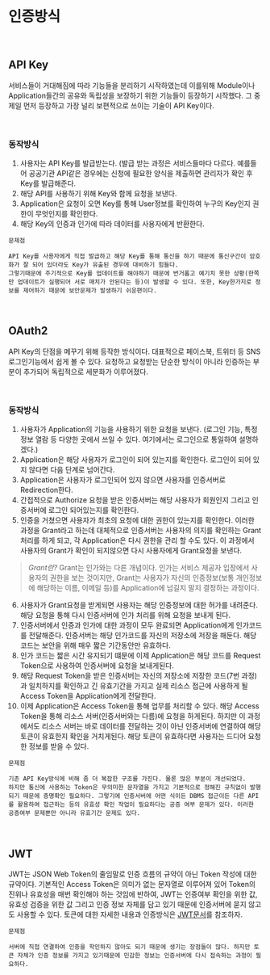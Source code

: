 # 인증방식

<br/>

## API Key

서비스들이 거대해짐에 따라 기능들을 분리하기 시작하였는데 이를위해 Module이나 Application들간의 공유와 독립성을 보장하기 위한 기능들이 등장하기 시작했다.
그 중 제일 먼저 등장하고 가장 널리 보편적으로 쓰이는 기술이 API Key이다.

<br/>

### 동작방식

1. 사용자는 API Key를 발급받는다. (발급 받는 과정은 서비스들마다 다르다. 예를들어 공공기관 API같은 경우에는 신청에 필요한 양식을 제출하면 관리자가 확인 후 Key를 발급해준다.
2. 해당 API를 사용하기 위해 Key와 함께 요청을 보낸다.
3. Application은 요청이 오면 Key를 통해 User정보를 확인하여 누구의 Key인지 권한이 무엇인지를 확인한다.
4. 해당 Key의 인증과 인가에 따라 데이터를 사용자에게 반환한다.

```
문제점

API Key를 사용자에게 직접 발급하고 해당 Key를 통해 통신을 하기 때문에 통신구간이 암호화가 잘 되어 있더라도 Key가 유출된 경우에 대비하기 힘들다.
그렇기때문에 주기적으로 Key를 업데이트를 해야하기 때문에 번거롭고 예기치 못한 상황(한쪽만 업데이트가 실행되어 서로 매치가 안된다는 등)이 발생할 수 있다. 또한, Key한가지로 정보를 제어하기 때문에 보안문제가 발생하기 쉬운편이다.
```

<br/>

## OAuth2

API Key의 단점을 메꾸기 위해 등작한 방식이다. 대표적으로 페이스북, 트위터 등 SNS 로그인기능에서 쉽게 볼 수 있다. 요청하고 요청받는 단순한 방식이 아니라 인증하는 부분이 추가되어 독립적으로 세분화가 이루어졌다.

<br/>

### 동작방식

1. 사용자가 Application의 기능을 사용하기 위한 요청을 보낸다. (로그인 기능, 특정 정보 열람 등 다양한 곳에서 쓰일 수 있다. 여기에서는 로그인으로 통일하여 설명하겠다.)
2. Application은 해당 사용자가 로그인이 되어 있는지를 확인한다. 로그인이 되어 있지 않다면 다음 단계로 넘어간다.
3. Application은 사용자가 로그인되어 있지 않으면 사용자를 인증서버로 Redirection한다.
4. 간접적으로 Authorize 요청을 받은 인증서버는 해당 사용자가 회원인지 그리고 인증서버에 로그인 되어있는지를 확인한다.
5. 인증을 거쳤으면 사용자가 최초의 요청에 대한 권한이 있는지를 확인한다. 이러한 과정을 Grant라고 하는데 대체적으로 인증서버는 사용자의 의지를 확인하는 Grant처리를 하게 되고, 각 Application은 다시 권한을 관리 할 수도 있다. 이 과정에서 사용자의 Grant가 확인이 되지않으면 다시 사용자에게 Grant요청을 보낸다.

> _Grant란?_
> Grant는 인가와는 다른 개념이다. 인가는 서비스 제공자 입장에서 사용자의 권한을 보는 것이지만, Grant는 사용자가 자신의 인증정보(보통 개인정보에 해당하는 이름, 이메일 등)를 Application에 넘길지 말지 결정하는 과정이다.

6. 사용자가 Grant요청을 받게되면 사용자는 해당 인증정보에 대한 허가를 내려준다. 해당 요청을 통해 다시 인증서버에 인가 처리를 위해 요청을 보내게 된다.
7. 인증서버에서 인증과 인가에 대한 과정이 모두 완료되면 Application에게 인가코드를 전달해준다. 인증서버는 해당 인가코드를 자신의 저장소에 저장을 해둔다. 해당 코드는 보안을 위해 매우 짧은 기간동안만 유효하다.
8. 인가 코드는 짧은 시간 유지되기 떄문에 이제 Application은 해당 코드를 Request Token으로 사용하여 인증서버에 요청을 보내게된다.
9. 해당 Request Token을 받은 인증서버는 자신의 저장소에 저장한 코드(7번 과정)과 일치하지를 확인하고 긴 유효기간을 가지고 실제 리소스 접근에 사용하게 될 Access Token을 Application에게 전달한다.
10. 이제 Application은 Access Token을 통해 업무를 처리할 수 있다. 해당 Access Token을 통해 리소스 서버(인증서버와는 다름)에 요청을 하게된다. 하지만 이 과정에서도 리소스 서버는 바로 데이터를 전달하는 것이 아닌 인증서버에 연결하여 해당 토큰이 유효한지 확인을 거치게된다. 해당 토큰이 유효하다면 사용자는 드디어 요청한 정보를 받을 수 있다.

```
문제점

기존 API Key방식에 비해 좀 더 복잡한 구조를 가진다. 물론 많은 부분이 개선되었다.
하지만 통신에 사용하는 Token은 무의미한 문자열을 가지고 기본적으로 정해진 규칙없이 발행되기 때문에 증명확인 필요하다. 그렇기에 인증서버에 어떤 식이든 DBMS 접근이든 다른 API를 활용하여 접근하는 등의 유효성 확인 작업이 필요하다는 공증 여부 문제가 있다. 이러한 공증여부 문제뿐만 아니라 유효기간 문제도 있다.
```

<br/>

## JWT

JWT는 JSON Web Token의 줄임말로 인증 흐름의 규약이 아닌 Token 작성에 대한 규약이다. 기본적인 Access Token은 의미가 없는 문자열로 이루어져 있어 Token의 진위나 유효성을 매번 확인해야 하는 것임에 반하여, JWT는 인증여부 확인을 위한 값, 유효성 검증을 위한 값 그리고 인증 정보 자체를 담고 있기 때문에 인증서버에 묻지 않고도 사용할 수 있다.
토큰에 대한 자세한 내용과 인증방식은 [JWT문서](<https://github.com/kim6394/tech-interview-for-developer/blob/master/Web/JWT(JSON%20Web%20Token).md>)를 참조하자.

```
문제점

서버에 직접 연결하여 인증을 학인하지 않아도 되기 때문에 생기는 장점들이 많다. 하지만 토큰 자체가 인증 정보를 가지고 있기때문에 민감한 정보는 인증서버에 다시 접속하는 과정이 필요하다.
```
